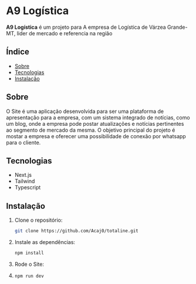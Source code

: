 
# A9 Logística

**A9 Logística** é um projeto para A empresa de Logística de Várzea  Grande-MT, lider de mercado e referencia na região

## Índice

- [Sobre](#sobre)
- [Tecnologias](#tecnologias)
- [Instalação](#instalação)

## Sobre

O Site é uma aplicação desenvolvida para ser uma plataforma de apresentação para a empresa, com um sistema integrado de notícias, como um blog, onde a empresa pode postar atualizações e notícias pertinentes ao segmento de mercado da mesma. O objetivo principal do projeto é mostar a empresa e oferecer uma possibilidade de conexão por whatsapp para o cliente.


## Tecnologias

- Next.js
- Tailwind
- Typescript

## Instalação 

1. Clone o repositório:
   ```bash
   git clone https://github.com/Acaj0/totaline.git
   ```
2. Instale as dependências:
   ```bash
   npm install
   ```
3. Rode o Site:
4. ```bash
   npm run dev
   ```
